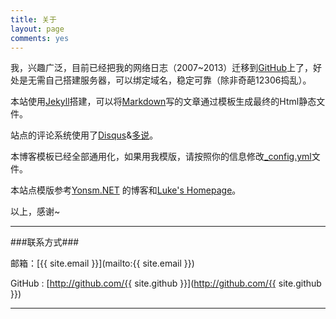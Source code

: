 ```yaml
---
title: 关于
layout: page
comments: yes
---
```


我，兴趣广泛，目前已经把我的网络日志（2007~2013）迁移到[GitHub](https://github.com/xwlogic "GitHub")上了，好处是无需自己搭建服务器，可以绑定域名，稳定可靠（除非奇葩12306捣乱）。

本站使用[Jekyll](http://jekyllrb.com/)搭建，可以将[Markdown](http://zh.wikipedia.org/wiki/Markdown)写的文章通过模板生成最终的Html静态文件。 

站点的评论系统使用了[Disqus](http://disqus.com/)&[多说](http://duoshuo.com/)。


本博客模板已经全部通用化，如果用我模版，请按照你的信息修改[_config.yml](https://github.com/xwlogic/xwlogic.github.com/blob/master/_config.yml)文件。

本站点模版参考[Yonsm.NET](http://github.com/Yonsm/NET) 的博客和[Luke's Homepage](https://github.com/kejinlu/kejinlu.github.com)。


以上，感谢~

-------

###联系方式###

邮箱：[{{ site.email }}](mailto:{{ site.email }})

GitHub : [http://github.com/{{ site.github }}](http://github.com/{{ site.github }})

----
